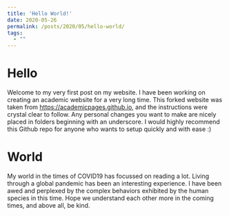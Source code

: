 ```yaml
---
title: 'Hello World!'
date: 2020-05-26
permalink: /posts/2020/05/hello-world/
tags:
  - ""
---
```


Hello
======
Welcome to my very first post on my website. I have been working on creating an academic website for a very long time. This forked website was taken from <https://academicpages.github.io>, and the instructions were crystal clear to follow. Any personal changes you want to make are nicely placed in folders beginning with an underscore. I would highly recommend this Github repo for anyone who wants to setup quickly and with ease :)

World
======
My world in the times of COVID19 has focussed on reading a lot. Living through a global pandemic has been an interesting experience. I have been awed and perplexed by the complex behaviors exhibited by the human species in this time. Hope we understand each other more in the coming times, and above all, be kind.
